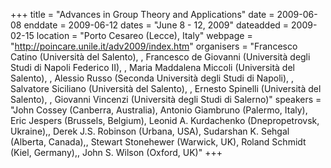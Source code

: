 +++
title = "Advances in Group Theory and Applications"
date = 2009-06-08
enddate = 2009-06-12
dates = "June 8 - 12, 2009"
dateadded = 2009-02-15
location = "Porto Cesareo (Lecce), Italy"
webpage = "http://poincare.unile.it/adv2009/index.htm"
organisers = "Francesco Catino (Università del Salento), , Francesco de Giovanni (Università degli Studi di Napoli Federico II), , Maria Maddalena Miccoli (Università del Salento), , Alessio Russo (Seconda Università degli Studi di Napoli), , Salvatore Siciliano (Università del Salento), , Ernesto Spinelli (Università del Salento), , Giovanni Vincenzi (Università degli Studi di Salerno)"
speakers = "John Cossey (Canberra, Australia), Antonio Giambruno (Palermo, Italy), Eric Jespers (Brussels, Belgium), Leonid A. Kurdachenko (Dnepropetrovsk, Ukraine),, Derek J.S. Robinson (Urbana, USA), Sudarshan K. Sehgal (Alberta, Canada),, Stewart Stonehewer (Warwick, UK), Roland Schmidt (Kiel, Germany),, John S. Wilson (Oxford, UK)"
+++
